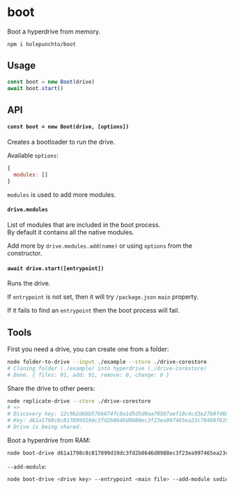 # boot

Boot a hyperdrive from memory.

```
npm i holepunchto/boot
```

## Usage
```js
const boot = new Boot(drive)
await boot.start()
```

## API

#### `const boot = new Boot(drive, [options])`

Creates a bootloader to run the drive.

Available `options`:
```js
{
  modules: []
}
```

`modules` is used to add more modules.

#### `drive.modules`

List of modules that are included in the boot process.\
By default it contains all the native modules.

Add more by `drive.modules.add(name)` or using `options` from the constructor.

#### `await drive.start([entrypoint])`

Runs the drive.

If `entrypoint` is not set, then it will try `/package.json` `main` property.

If it fails to find an `entrypoint` then the boot process will fail.

## Tools
First you need a drive, you can create one from a folder:
```bash
node folder-to-drive --input ./example --store ./drive-corestore
# Cloning folder (./example) into hyperdrive (./drive-corestore)
# Done. { files: 91, add: 91, remove: 0, change: 0 }
```

Share the drive to other peers:
```bash
node replicate-drive --store ./drive-corestore
# =>
# Discovery key: 12c9b2d6bb576b674fc0a1d5d5d9aa78587aef18c4cd3e27b0fd6825f85604d1
# Key: d61a1798c8c817899d19dc3fd2b8646d8988ec3f23ea997465ea23c70408f619
# Drive is being shared.
```

Boot a hyperdrive from RAM:
```bash
node boot-drive d61a1798c8c817899d19dc3fd2b8646d8988ec3f23ea997465ea23c70408f619 --entrypoint /index.js
```

`--add-module`:
```bash
node boot-drive <drive key> --entrypoint <main file> --add-module sodium-native
```
